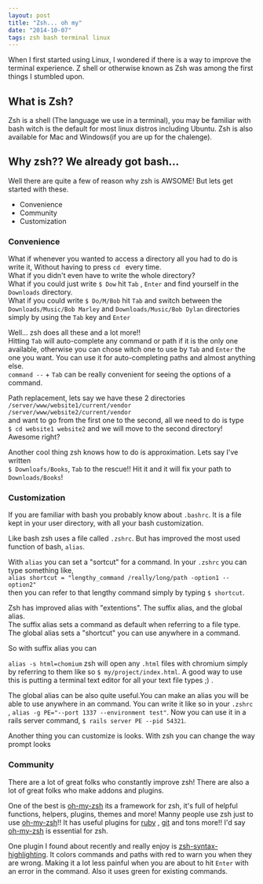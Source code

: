 ```yaml
---
layout: post
title: "Zsh... oh my"
date: "2014-10-07"
tags: zsh bash terminal linux
---
```


When I first started using Linux, I wondered if there is a way to improve the terminal
experience. Z shell or otherwise known as Zsh was among the first things I stumbled upon.

## What is Zsh?

Zsh is a shell (The language we use in a terminal), you may be familiar with bash
witch is the default for most linux distros including Ubuntu. Zsh is also available
for Mac and Windows(if you are up for the chalenge).

## Why zsh?? We already got bash...

Well there are quite a few of reason why zsh is AWSOME! But lets get started with these.

  * Convenience
  * Community
  * Customization

### Convenience

What if whenever you wanted to access a directory all you had to do is write it,
Without having to press `cd ` every time.  
What if you didn't even have to write the whole directory?  
What if you could just write `$ Dow` hit `Tab` , `Enter` and find yourself in the
`Downloads` directory.  
What if you could write `$ Do/M/Bob` hit `Tab` and switch between the
`Downloads/Music/Bob Marley` and `Downloads/Music/Bob Dylan` directories simply by
using the `Tab` key and `Enter`

Well... zsh does all these and a lot more!!  
Hitting `Tab` will auto-complete any command or path if it is the only one available, otherwise
you can chose witch one to use by `Tab` and `Enter` the one you want.
You can use it for auto-completing paths and almost anything else.  
`command --` + `Tab` can be really convenient for seeing the options of a command.

Path replacement, lets say we have these 2 directories
  `/server/www/website1/current/vendor`  
  `/server/www/website2/current/vendor`  
and want to go from the first one to the second,
all we need to do is type <br> `$ cd website1 website2` and we will move to the second directory!<br>
Awesome right?

Another cool thing zsh knows how to do is approximation.
Lets say I've written <br> `$ Downloafs/Books`, `Tab` to the rescue!! Hit it and it will fix your path
to `Downloads/Books`!

### Customization

If you are familiar with bash you probably know about `.bashrc`. It is a file kept in your
user directory, with all your bash customization.

Like bash zsh uses a file called `.zshrc`. But has improved
the most used function of bash, `alias`.

With `alias` you can set a "sortcut" for a command.
In your `.zshrc` you can type something like,  
`alias shortcut = "lengthy_command /really/long/path -option1 --option2"`  
then you can refer to that lengthy command simply by typing `$ shortcut`.

Zsh has improved alias with "extentions". The suffix alias, and the global alias.  
The suffix alias sets a command as default when referring to a file type.  
The global alias sets a "shortcut" you can use anywhere in a command.

So with suffix alias you can 

`alias -s html=chomium` zsh will open any `.html` files with chromium simply
by referring to them like so `$ my/project/index.html`. A good way to use this is putting a terminal text
editor for all your text file types ;) .

The global alias can be also quite useful.You can make an alias you will be able to use anywhere
in an command. You can write it like so in your `.zshrc` , `alias -g PE="--port 1337 --environment test"`.
Now you can use it in a rails server command, `$ rails server PE --pid 54321`.

Another thing you can customize is looks. With zsh you can change the way prompt looks

### Community

There are a lot of great folks who constantly improve zsh!
There are also a lot of great folks who make addons and plugins.

One of the best is [oh-my-zsh](https://github.com/robbyrussell/oh-my-zsh) its a
framework for zsh, it's full of helpful functions, helpers, plugins, themes and more!
Manny people use zsh just to use [oh-my-zsh](https://github.com/robbyrussell/oh-my-zsh)!!
It has useful plugins for [ruby](https://www.ruby-lang.org/en/) , [git](http://git-scm.com/) and tons more!!
I'd say [oh-my-zsh](https://github.com/robbyrussell/oh-my-zsh) is essential for zsh.

One plugin I found about recently and really enjoy is
[zsh-syntax-highlighting](https://github.com/zsh-users/zsh-syntax-highlighting).
It colors commands and paths with red to warn you when they are wrong. Making it a lot less painful when you are
about to hit `Enter` with an error in the command. Also it uses green for existing commands.
